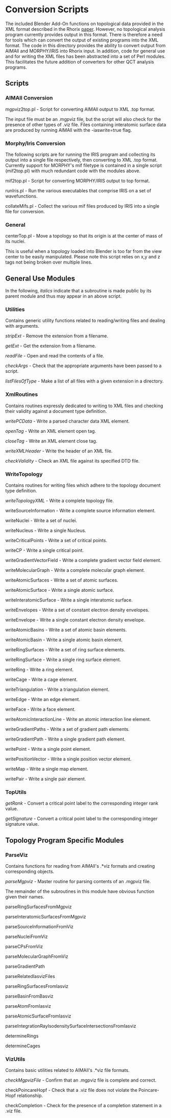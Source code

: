 # Conversion Scripts

The included Blender Add-On functions on topological data provided in the XML format described in the Rhorix [paper](https://www.researchgate.net/publication/319407440_Rhorix_An_interface_between_quantum_chemical_topology_and_the_3D_graphics_program_blender).
However, no topological analysis program currently provides output in this format.
There is therefore a need for tools which can convert the output of existing programs into the XML format.
The code in this directory provides the ability to convert output from AIMAll and MORPHY/IRIS into Rhorix input.
In addition, code for general use and for writing the XML files has been abstracted into a set of Perl modules.
This facilitates the future addition of converters for other QCT analysis programs.

## Scripts

### AIMAll Conversion

mgpviz2top.pl - Script for converting AIMAll output to XML .top format.

The input file must be an .mgpviz file, but the script will also check for the presence of other types of .viz file.
Files containing interatomic surface data are produced by running AIMAll with the -iaswrite=true flag.

### Morphy/Iris Conversion

The following scripts are for running the IRIS program and collecting its output into a single file respectively, then converting to XML .top format.
Currently support for MORPHY's mif filetype is contained in a single script (mif2top.pl) with much redundant code with the modules above.

mif2top.pl - Script for converting MORPHY/IRIS output to top format.

runIris.pl - Run the various executables that comprise IRIS on a set of wavefunctions.

collateMifs.pl - Collect the various mif files produced by IRIS into a single file for conversion.

### General
centerTop.pl - Move a topology so that its origin is at the center of mass of its nuclei.

This is useful when a topology loaded into Blender is too far from the view center to be easily manipulated.
Please note this script relies on x,y and z tags not being broken over multiple lines.

## General Use Modules

In the following, *italics* indicate that a subroutine is made public by its parent module and thus may appear in an above script.

### Utilities
Contains generic utility functions related to reading/writing files and dealing with arguments.

*stripExt* - Remove the extension from a filename.

*getExt* - Get the extension from a filename.

*readFile* - Open and read the contents of a file.

*checkArgs* - Check that the appropriate arguments have been passed to a script.

*listFilesOfType* - Make a list of all files with a given extension in a directory.

### XmlRoutines
Contains routines expressly dedicated to writing to XML files and checking their validity against a document type definition.

*writePCData* - Write a parsed character data XML element.

*openTag* - Write an XML element open tag.

*closeTag* - Write an XML element close tag.

*writeXMLHeader* - Write the header of an XML file.

*checkValidity* - Check an XML file against its specified DTD file.

### WriteTopology
Contains routines for writing files which adhere to the topology document type definition.

*writeTopologyXML* - Write a complete topology file.

writeSourceInformation - Write a complete source information element.

writeNuclei - Write a set of nuclei.

writeNucleus - Write a single Nucleus.

writeCriticalPoints - Write a set of critical points.

writeCP - Write a single critical point.

writeGradientVectorField - Write a complete gradient vector field element.

writeMolecularGraph - Write a complete molecular graph element.

writeAtomicSurfaces - Write a set of atomic surfaces.

writeAtomicSurface - Write a single atomic surface.

writeInteratomicSurface - Write a single interatomic surface.

writeEnvelopes - Write a set of constant electron density envelopes.

writeEnvelope - Write a single constant electron density envelope.

writeAtomicBasins - Write a set of atomic basin elements.

writeAtomicBasin - Write a single atomic basin element.

writeRingSurfaces - Write a set of ring surface elements.

writeRingSurface - Write a single ring surface element.

writeRing - Write a ring element.

writeCage - Write a cage element.

writeTriangulation - Write a triangulation element.

writeEdge - Write an edge element.

writeFace - Write a face element.

writeAtomicInteractionLine - Write an atomic interaction line element.

writeGradientPaths - Write a set of gradient path elements.

writeGradientPath - Write a single gradient path element.

writePoint - Write a single point element.

writePositionVector - Write a single position vector element.

writeMap - Write a single map element.

writePair - Write a single pair element.

### TopUtils

*getRank* - Convert a critical point label to the corresponding integer rank value.

*getSignature* - Convert a critical point label to the corresponding integer signature value.

## Topology Program Specific Modules

### ParseViz
Contains functions for reading from AIMAll's .*viz formats and creating corresponding objects.

*parseMgpviz* - Master routine for parsing contents of an .mgpviz file.

The remainder of the subroutines in this module have obvious function given their names.

parseRingSurfacesFromMgpviz

parseInteratomicSurfacesFromMgpviz

parseSourceInformationFromViz

parseNucleiFromViz

parseCPsFromViz

parseMolecularGraphFromViz

parseGradientPath

parseRelatedIasvizFiles

parseRingSurfacesFromIasviz

parseBasinFromBasviz

parseAtomFromIasviz

parseAtomicSurfaceFromIasviz

parseIntegrationRayIsodensitySurfaceIntersectionsFromIasviz

determineRings

determineCages

### VizUtils
Contains basic utilities related to AIMAll's .*viz file formats.

*checkMgpvizFile* - Confirm that an .mgpviz file is complete and correct.

checkPoincareHopf - Check that a .viz file does not violate the Poincare-Hopf relationship.

checkCompletion - Check for the presence of a completion statement in a .viz file.

